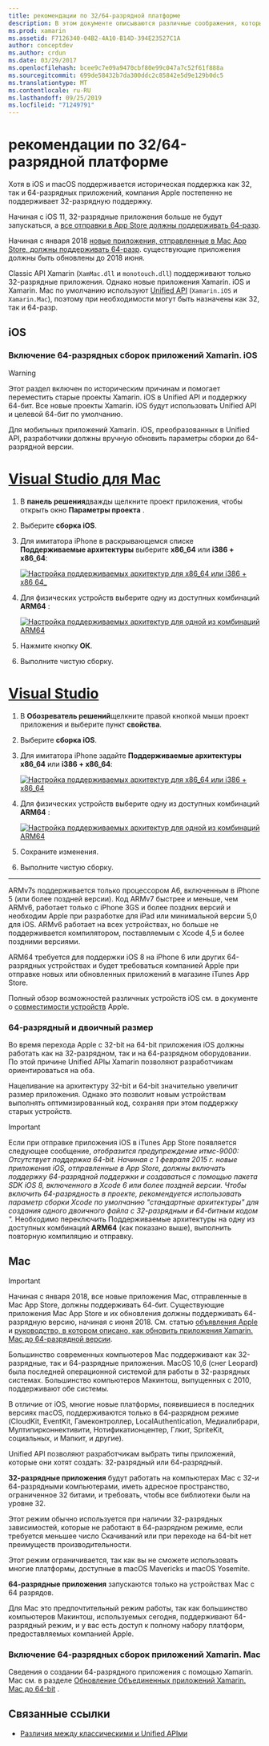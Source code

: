 ```yaml
---
title: рекомендации по 32/64-разрядной платформе
description: В этом документе описываются различные соображения, которые следует учитывать при нацеливании на архитектуру 32-разрядных и 64-разрядных версий для приложений Xamarin. iOS или Xamarin. Mac.
ms.prod: xamarin
ms.assetid: F7126340-04B2-4A10-B14D-394E23527C1A
author: conceptdev
ms.author: crdun
ms.date: 03/29/2017
ms.openlocfilehash: bcee9c7e09a9470cbf80e99c047a7c52f61f888a
ms.sourcegitcommit: 699de58432b7da300ddc2c85842e5d9e129b0dc5
ms.translationtype: MT
ms.contentlocale: ru-RU
ms.lasthandoff: 09/25/2019
ms.locfileid: "71249791"
---
```

# <a name="3264-bit-platform-considerations"></a>рекомендации по 32/64-разрядной платформе

Хотя в iOS и macOS поддерживается историческая поддержка как 32, так и 64-разрядных приложений, компания Apple постепенно не поддерживает 32-разрядную поддержку.

Начиная с iOS 11, 32-разрядные приложения больше не будут запускаться, а [все отправки в App Store должны поддерживать 64-разр](https://developer.apple.com/news/?id=06282017b).

Начиная с января 2018 [новые приложения, отправленные в Mac App Store, должны поддерживать 64-разр](https://developer.apple.com/news/?id=06282017a). существующие приложения должны быть обновлены до 2018 июня.

Classic API Xamarin (`XamMac.dll` и `monotouch.dll`) поддерживают только 32-разрядные приложения. Однако новые приложения Xamarin. iOS и Xamarin. Mac по умолчанию используют [Unified API](~/cross-platform/macios/unified/index.md) (`Xamarin.iOS` и `Xamarin.Mac`), поэтому при необходимости могут быть назначены как 32, так и 64-разр.

## <a name="ios"></a>iOS

<a name="enable-64" />

### <a name="enabling-64-bit-builds-of-xamarinios-apps"></a>Включение 64-разрядных сборок приложений Xamarin. iOS

> [!WARNING]
> Этот раздел включен по историческим причинам и помогает переместить старые проекты Xamarin. iOS в Unified API и поддержку 64-бит. Все новые проекты Xamarin. iOS будут использовать Unified API и целевой 64-бит по умолчанию.

Для мобильных приложений Xamarin. iOS, преобразованных в Unified API, разработчики должны вручную обновить параметры сборки до 64-разрядной версии.

<!-- markdownlint-disable MD001 -->

# <a name="visual-studio-for-mactabmacos"></a>[Visual Studio для Mac](#tab/macos)

1. В **панель решения**дважды щелкните проект приложения, чтобы открыть окно **Параметры проекта** .
2. Выберите **сборка iOS**.
3. Для имитатора iPhone в раскрывающемся списке **Поддерживаемые архитектуры** выберите **x86\_64** или **i386 + x86\_64**:

   [![Настройка поддерживаемых архитектур для x86\_64 или i386 + x86 64\_](Images/Image01.png "Setting Supported architectures to x86\_64 or i386 + x86\_64")](Images/Image01-large.png#lightbox) 

4. Для физических устройств выберите одну из доступных комбинаций **ARM64** :

   [![Настройка поддерживаемых архитектур для одной из комбинаций ARM64](Images/Image02.png "Настройка поддерживаемых архитектур для одной из комбинаций ARM64")](Images/Image02-large.png#lightbox)

5. Нажмите кнопку **ОК**.
6. Выполните чистую сборку.

# <a name="visual-studiotabwindows"></a>[Visual Studio](#tab/windows)

1. В **Обозреватель решений**щелкните правой кнопкой мыши проект приложения и выберите пункт **свойства**.
2. Выберите **сборка iOS**.
3. Для имитатора iPhone задайте **Поддерживаемые архитектуры** **x86\_64** или **i386 + x86\_64**: 

   [![Настройка поддерживаемых архитектур для x86_64 или i386 + x86\_64](Images/VS02.png "Setting Supported architectures to x86_64 or i386 + x86\_64")](Images/VS02-large.png#lightbox)

4. Для физических устройств выберите одну из доступных комбинаций **ARM64** :
    
   [![Настройка поддерживаемых архитектур для одной из комбинаций ARM64](Images/VS01.png "Настройка поддерживаемых архитектур для одной из комбинаций ARM64")](Images/VS01-large.png#lightbox)

5. Сохраните изменения.
6. Выполните чистую сборку.

-----

ARMv7s поддерживается только процессором A6, включенным в iPhone 5 (или более поздней версии). Код ARMv7 быстрее и меньше, чем ARMv6, работает только с iPhone 3GS и более поздних версий и необходим Apple при разработке для iPad или минимальной версии 5,0 для iOS. ARMv6 работает на всех устройствах, но больше не поддерживается компилятором, поставляемым с Xcode 4,5 и более поздними версиями. 

ARM64 требуется для поддержки iOS 8 на iPhone 6 или других 64-разрядных устройствах и будет требоваться компанией Apple при отправке новых или обновленных приложений в магазине iTunes App Store.

Полный обзор возможностей различных устройств iOS см. в документе о [совместимости устройств](https://developer.apple.com/library/content/documentation/DeviceInformation/Reference/iOSDeviceCompatibility/DeviceCompatibilityMatrix/DeviceCompatibilityMatrix.html) Apple.

### <a name="64-bit-and-binary-size-increases"></a>64-разрядный и двоичный размер

Во время перехода Apple с 32-bit на 64-bit приложения iOS должны работать как на 32-разрядном, так и на 64-разрядном оборудовании. По этой причине Unified APIы Xamarin позволяют разработчикам ориентироваться на оба.

Нацеливание на архитектуру 32-bit и 64-bit значительно увеличит размер приложения. Однако это позволит новым устройствам выполнять оптимизированный код, сохраняя при этом поддержку старых устройств.

> [!IMPORTANT]
> Если при отправке приложения iOS в iTunes App Store появляется следующее сообщение, _отобразится предупреждение итмс-9000: Отсутствует поддержка 64-bit. Начиная с 1 февраля 2015 г. новые приложения iOS, отправленные в App Store, должны включать поддержку 64-разрядной поддержки и создаваться с помощью пакета SDK iOS 8, включенного в Xcode 6 или более поздней версии. Чтобы включить 64-разрядность в проекте, рекомендуется использовать параметр сборки Xcode по умолчанию "стандартные архитектуры" для создания одного двоичного файла с 32-разрядным и 64-битным кодом "._ Необходимо переключить Поддерживаемые архитектуры на одну из доступных комбинаций **ARM64** (как показано выше), выполнить повторную компиляцию и отправку.

## <a name="mac"></a>Mac

> [!IMPORTANT]
> Начиная с января 2018, все новые приложения Mac, отправленные в Mac App Store, должны поддерживать 64-бит. Существующие приложения Mac App Store и их обновления должны поддерживать 64-разрядную версию, начиная с июня 2018. См. статью [объявления Apple](https://developer.apple.com/news/?id=06282017a) и [руководство, в котором описано, как обновить приложения Xamarin. Mac до 64-разрядной версии](~/cross-platform/macios/32-and-64/mac-64-bit.md).

Большинство современных компьютеров Mac поддерживают как 32-разрядные, так и 64-разрядные приложения.   MacOS 10,6 (снег Leopard) была последней операционной системой для работы в 32-разрядных системах.   Большинство компьютеров Макинтош, выпущенных с 2010, поддерживают обе системы.

В отличие от iOS, многие новые платформы, появившиеся в последних версиях macOS, поддерживаются только в 64-разрядном режиме (CloudKit, EventKit, Гамеконтроллер, LocalAuthentication, Медиалибрари, Мултипирконнективити, Нотификатионцентер, Глкит, SpriteKit, социальных, и Мапкит, и другие).

Unified API позволяют разработчикам выбрать типы приложений, которые они хотят создать: 32-разрядный или 64-разрядный.

**32-разрядные приложения** будут работать на компьютерах Mac с 32-и 64-разрядными компьютерами, иметь адресное пространство, ограниченное 32 битами, и требовать, чтобы все библиотеки были на уровне 32.

Этот режим обычно используется при наличии 32-разрядных зависимостей, которые не работают в 64-разрядном режиме, если требуется меньшее число Скачиваний или при переходе на 64-bit нет преимуществ производительности.

Этот режим ограничивается, так как вы не сможете использовать многие платформы, доступные в macOS Mavericks и macOS Yosemite.

**64-разрядные приложения** запускаются только на устройствах Mac с 64 разрядов.

Для Mac это предпочтительный режим работы, так как большинство компьютеров Макинтош, используемых сегодня, поддерживают 64-разрядный режим, и у вас есть доступ к полному набору платформ, предоставляемых компанией Apple.

### <a name="enabling-64-bit-builds-of-xamarinmac-apps"></a>Включение 64-разрядных сборок приложений Xamarin. Mac

Сведения о создании 64-разрядного приложения с помощью Xamarin. Mac см. в разделе [Обновление Объединенных приложений Xamarin. Mac до 64-bit](~/cross-platform/macios/32-and-64/mac-64-bit.md) .

## <a name="related-links"></a>Связанные ссылки

- [Различия между классическими и Unified APIми](https://github.com/xamarin/release-notes-archive/blob/master/release-notes/ios/api_changes/classic-vs-unified-8.6.0/index.md)

